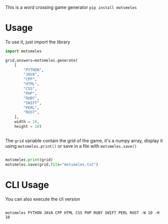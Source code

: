  This is a word crossing game generator `pip install motsmeles`

# Usage

To use it, just import the library

```python
import motsmeles

grid,answers=motsmeles.generate(
    [
        "PYTHON",
        "JAVA",
        "CPP",
        "HTML",
        "CSS",
        "PHP",
        "RUBY",
        "SWIFT",
        "PERL",
        "RUST",
    ],
    width = 10, 
    height = 10)



```

The `grid` variable contain the grid of the game, it's a numpy array, display it using `motsmeles.print()` or save in a file with `motsmeles.save()`

```python

motsmeles.print(grid)
motsmeles.save(grid,file="motsmeles.txt")
```

# CLI Usage

You can also execute the cli version

```

motsmeles PYTHON JAVA CPP HTML CSS PHP RUBY SWIFT PERL RUST -W 10 -H 10
```
